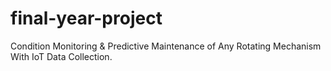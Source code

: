 # final-year-project
Condition Monitoring &amp; Predictive Maintenance of Any Rotating Mechanism With IoT Data Collection.
